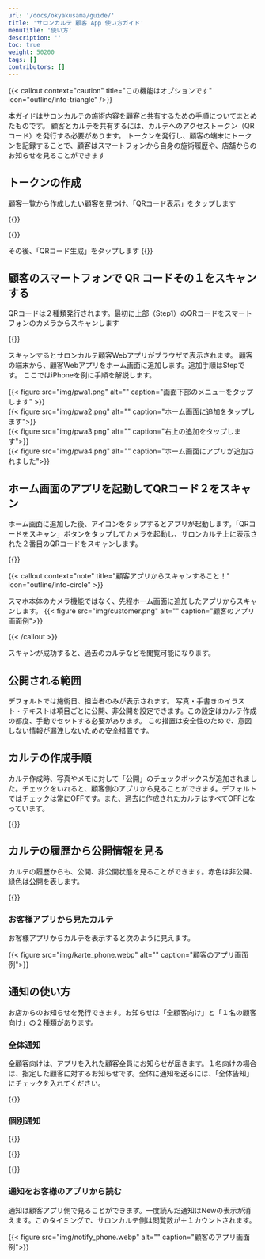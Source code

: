 ```yaml
---
url: '/docs/okyakusama/guide/'
title: 'サロンカルテ 顧客 App 使い⽅ガイド'
menuTitle: '使い方'
description: ''
toc: true
weight: 50200
tags: []
contributors: []
---
```


{{< callout context="caution" title="この機能はオプションです" icon="outline/info-triangle" />}}


本ガイドはサロンカルテの施術内容を顧客と共有するための⼿順についてまとめたものです。
顧客とカルテを共有するには、カルテへのアクセストークン（QRコード）を発⾏する必要があります。
トークンを発⾏し、顧客の端末にトークンを記録することで、顧客はスマートフォンから⾃⾝の施術履歴や、店舗からのお知らせを⾒ることができます

## トークンの作成

顧客⼀覧から作成したい顧客を⾒つけ、「QRコード表⽰」をタップします

{{<iTablet filename="img/token" msg="" >}}

{{<nextArrow>}}


その後、「QRコード⽣成」をタップします
{{<iTablet filename="img/generator" msg="" >}}


## 顧客のスマートフォンで QR コードその１をスキャンする 

QRコードは２種類発⾏されます。最初に上部（Step1）のQRコードをスマートフォンのカメラからスキャンします


{{<iTablet filename="img/scan1" msg="" >}}


スキャンするとサロンカルテ顧客Webアプリがブラウザで表⽰されます。
顧客の端末から、顧客Webアプリをホーム画⾯に追加します。追加⼿順はStepです。
ここではiPhoneを例に⼿順を解説します。


<div class="row">

<div class="col-xs-16 col-md-8">
{{< figure src="img/pwa1.png" alt="" caption="画面下部のメニューをタップします" >}}
</div>
<div class="col-xs-16 col-md-8">
{{< figure src="img/pwa2.png" alt="" caption="ホーム画面に追加をタップします">}}
</div>
<div class="col-xs-16 col-md-8">
{{< figure src="img/pwa3.png" alt="" caption="右上の追加をタップします">}}
</div>
<div class="col-xs-16 col-md-8">
{{< figure src="img/pwa4.png" alt="" caption="ホーム画面にアプリが追加されました">}}
</div>

</div>


## ホーム画面のアプリを起動してQRコード２をスキャン


ホーム画面に追加した後、アイコンをタップするとアプリが起動します。「QRコードをスキャン」ボタンをタップしてカメラを起動し、サロンカルテ上に表示された２番目のQRコードをスキャンします。

{{<iTablet filename="img/scan2" msg="" >}}



{{< callout context="note" title="顧客アプリからスキャンすること！" icon="outline/info-circle" >}}

スマホ本体のカメラ機能ではなく、先程ホーム画面に追加したアプリからスキャンします。
{{< figure src="img/customer.png" alt="" caption="顧客のアプリ画面例">}}

{{< /callout >}}


スキャンが成功すると、過去のカルテなどを閲覧可能になります。



## 公開される範囲
デフォルトでは施術日、担当者のみが表示されます。
写真・手書きのイラスト・テキストは項目ごとに公開、非公開を設定できます。この設定はカルテ作成の都度、手動でセットする必要があります。
この措置は安全性のためで、意図しない情報が漏洩しないための安全措置です。

## カルテの作成手順
カルテ作成時、写真やメモに対して「公開」のチェックボックスが追加されました。チェックをいれると、顧客側のアプリから見ることができます。デフォルトではチェックは常にOFFです。また、過去に作成されたカルテはすべてOFFとなっています。


{{<iTablet filename="img/karte" msg="" >}}



## カルテの履歴から公開情報を見る

カルテの履歴からも、公開、非公開状態を見ることができます。赤色は非公開、緑色は公開を表します。

{{<iTablet filename="img/log" msg="" >}}


### お客様アプリから見たカルテ

お客様アプリからカルテを表示すると次のように見えます。

{{< figure src="img/karte_phone.webp" alt="" caption="顧客のアプリ画面例">}}




## 通知の使い方
お店からのお知らせを発行できます。お知らせは「全顧客向け」と「１名の顧客向け」の２種類があります。

### 全体通知
全顧客向けは、アプリを入れた顧客全員にお知らせが届きます。１名向けの場合は、指定した顧客に対するお知らせです。全体に通知を送るには、「全体告知」にチェックを入れてください。



{{<iTablet filename="img/notify" msg="" >}}



### 個別通知

{{<iTablet filename="img/customerList" msg="" >}}


{{<nextArrow>}}


{{<iTablet filename="img/makeNotify" msg="" >}}



### 通知をお客様のアプリから読む

通知は顧客アプリ側で見ることができます。一度読んだ通知はNewの表示が消えます。このタイミングで、サロンカルテ側は閲覧数が＋１カウントされます。


{{< figure src="img/notify_phone.webp" alt="" caption="顧客のアプリ画面例">}}

